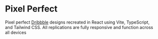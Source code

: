 # Pixel Perfect

Pixel perfect [Dribbble](https://dribbble.com/) designs recreated in React using Vite, TypeScript, and Tailwind CSS. All replications are fully responsive and function across all devices
